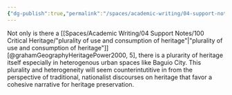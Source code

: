 ```yaml
---
{"dg-publish":true,"permalink":"/spaces/academic-writing/04-support-notes/100-critical-heritage/pluralities-of-heritage/"}
---
```


Not only is there a [[Spaces/Academic Writing/04 Support Notes/100 Critical Heritage/"plurality of use and consumption of heritage"\|"plurality of use and consumption of heritage"]] [@grahamGeographyHeritagePower2000, 5], there is a plurarity of heritage itself especially in heterogenous urban spaces like Baguio City. This plurality and heterogeneity will seem counterintutitive in from the perspective of traditional, nationalist discourses on heritage that favor a cohesive narrative for heritage preservation. 
